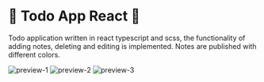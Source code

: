 # 📝 Todo App React 📝

Todo application written in react typescript and scss, the functionality of adding notes, deleting and editing is implemented. Notes are published with different colors.

![preview-1](https://i.ibb.co/6btDDJz/2.png)
![preview-2](https://i.ibb.co/SNY7TDh/1.png)
![preview-3](https://i.ibb.co/XJ2Xb1M/3.png)
